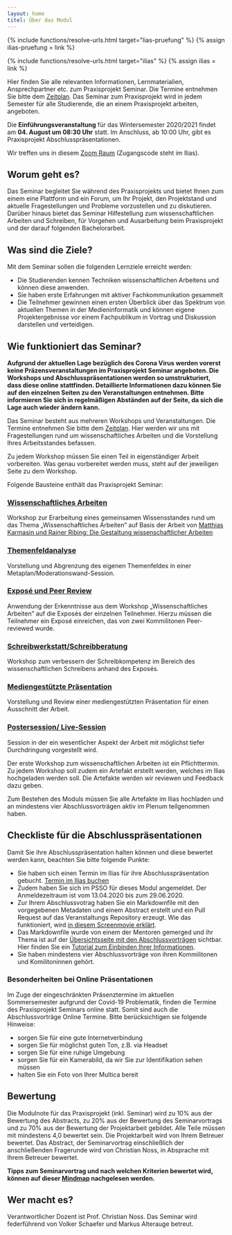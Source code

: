 ```yaml
---
layout: home
titel: Über das Modul
---
```


{% include functions/resolve-urls.html target="lias-pruefung" %}
{% assign ilias-pruefung = link %}

{% include functions/resolve-urls.html target="ilias" %}
{% assign ilias = link %}

Hier finden Sie alle relevanten Informationen, Lernmaterialien, Ansprechpartner etc. zum Praxisprojekt Seminar. Die Termine entnehmen Sie bitte dem [Zeitplan](timetable). Das Seminar zum Praxisprojekt wird in jedem Semester für alle Studierende, die an einem Praxisprojekt arbeiten, angeboten.

Die **Einführungsveranstaltung** für das Wintersemester 2020/2021 findet am **04. August um 08:30 Uhr** statt. Im Anschluss, ab 10:00 Uhr, gibt es Praxisprojekt Abschlusspräsentationen.

Wir treffen uns in diesem [Zoom Raum](https://us02web.zoom.us/j/89896269940) (Zugangscode steht im Ilias).


<!-- Am **28.01.2020** findet in **Raum 3.216** die erste Veranstaltung statt, welche für das kommende Semester relevant ist.
An diesem Tag gibt es ab 13:00 Uhr eine Kontaktbörse für alle, die noch auf der Suche nach einem Thema für das Praxisprojekt sind. Weitere Infos gibt es auf der [Medieninfomatik Website](https://www.medieninformatik.th-koeln.de/events/2020-01-28-kontaktboerse/). -->

<!-- Im Anschluss, um **ca. 15:30 Uhr**, findet die **Einführungsveranstaltung für das Praxisprojektseminar** des nächsten Semesters statt. -->

## Worum geht es?

Das Seminar begleitet Sie während des Praxisprojekts und bietet Ihnen zum einem eine Plattform und ein Forum, um Ihr Projekt, den Projektstand und aktuelle Fragestellungen und Probleme vorzustellen und zu diskutieren. Darüber hinaus bietet das Seminar Hilfestellung zum wissenschaftlichen Arbeiten und Schreiben, für Vorgehen und Ausarbeitung beim Praxisprojekt und der darauf folgenden Bachelorarbeit.

## Was sind die Ziele?

Mit dem Seminar sollen die folgenden Lernziele erreicht werden:

- Die Studierenden kennen Techniken wissenschaftlichen Arbeitens und können diese anwenden.
- Sie haben erste Erfahrungen mit aktiver Fachkommunikation gesammelt
- Die Teilnehmer gewinnen einen ersten Überblick über das Spektrum von aktuellen Themen in der Medieninformatik und können eigene Projektergebnisse vor einem Fachpublikum in Vortrag und Diskussion darstellen und verteidigen.

## Wie funktioniert das Seminar?
**Aufgrund der aktuellen Lage bezüglich des Corona Virus werden vorerst keine Präzensveranstaltungen im Praxisprojekt Seminar angeboten. Die Workshops und Abschlusspräsentationen werden so umstrukturiert, dass diese online stattfinden. Detaillierte Informationen dazu können Sie auf den einzelnen Seiten zu den Veranstaltungen entnehmen. Bitte informieren Sie sich in regelmäßigen Abständen auf der Seite, da sich die Lage auch wieder ändern kann.**

Das Seminar besteht aus mehreren Workshops und Veranstaltungen. Die Termine entnehmen Sie bitte dem [Zeitplan](timetable). Hier werden wir uns mit Fragestellungen rund um wissenschaftliches Arbeiten und die Vorstellung Ihres Arbeitsstandes befassen. 

Zu jedem Workshop müssen Sie einen Teil in eigenständiger Arbeit vorbereiten. Was genau vorbereitet werden muss, steht auf der jeweiligen Seite zu dem Workshop.


Folgende Bausteine enthält das Praxisprojekt Seminar:

### [Wissenschaftliches Arbeiten](lehrveranstaltungen/wissenschaftliches-arbeiten/)
Workshop zur Erarbeitung eines gemeinsamen Wissensstandes rund um das Thema „Wissenschaftliches Arbeiten” auf Basis der Arbeit von [Matthias Karmasin und Rainer Ribing: Die Gestaltung wissenschaftlicher Arbeiten](http://www.digibib.net/permalink/832/FHBK-x/HBZ:HT020256732)

### [Themenfeldanalyse](lehrveranstaltungen/themenfeldanalyse/)
Vorstellung und Abgrenzung des eigenen Themenfeldes in einer Metaplan/Moderationswand-Session. 

### [Exposé und Peer Review](lehrveranstaltungen/peer-reviewed-expose/)
Anwendung der Erkenntnisse aus dem Workshop „Wissenschaftliches Arbeiten” auf die Exposés der einzelnen Teilnehmer. Hierzu müssen die Teilnehmer ein Exposé einreichen, das von zwei Kommilitonen Peer-reviewed wurde. 

### [Schreibwerkstatt/Schreibberatung](lehrveranstaltungen/schreibwerkstatt/)
Workshop zum verbessern der Schreibkompetenz im Bereich des wissenschaftlichen Schreibens anhand des Exposés.

### [Mediengestützte Präsentation](lehrveranstaltungen/mediengestuetzte-prasentation/)
Vorstellung und Review einer mediengestützten Präsentation für einen Ausschnitt der Arbeit. 

### [Postersession/ Live-Session](lehrveranstaltungen/live-session-postersession/)
Session in der ein wesentlicher Aspekt der Arbeit mit möglichst tiefer Durchdringung vorgestellt wird.

Der erste Workshop zum wissenschaftlichen Arbeiten ist ein Pflichttermin. Zu jedem Workshop soll zudem ein Artefakt erstellt werden, welches im Ilias hochgeladen werden soll. Die Artefakte werden wir reviewen und Feedback dazu geben.  

Zum Bestehen des Moduls müssen Sie alle Artefakte im Ilias hochladen und an mindestens vier Abschlussvorträgen aktiv im Plenum teilgenommen haben.

## Checkliste für die Abschlusspräsentationen
Damit Sie ihre Abschlusspräsentation halten können und diese bewertet werden kann, beachten Sie bitte folgende Punkte:
* Sie haben sich einen Termin im Ilias für ihre Abschlusspräsentation gebucht. [Termin im Ilias buchen](https://ilias.th-koeln.de/ilias.php?ref_id=1304831&cmd=view&cmdClass=ilrepositorygui&cmdNode=w4&baseClass=ilrepositorygui)
* Zudem haben Sie sich im PSSO für dieses Modul angemeldet. Der Anmeldezeitraum ist vom 13.04.2020 bis zum 29.06.2020.
* Zur Ihrem Abschlussvotrag haben Sie ein Markdownfile mit den vorgegebenen Metadaten und einem Abstract erstellt und ein Pull Request auf das Veranstaltungs Repository erzeugt. Wie das funktioniert, wird [in diesem Screenmovie erklärt](https://th-koeln.sciebo.de/s/eXWPKs32ZCEKr1h).
* Das Markdownfile wurde von einem der Mentoren gemerged und ihr Thema ist auf der [Übersichtsseite mit den Abschlussvorträgen](/mi-bachelor-praxisprojektseminar/abschlussvortraege/) sichtbar. Hier finden Sie ein [Tutorial zum Einbinden Ihrer Informationen](/mi-bachelor-praxisprojektseminar/abschlussvortraege/#tutorial).
* Sie haben mindestens vier Abschlussvorträge von ihren Kommilitonen und Komilitoninnen gehört.

### Besonderheiten bei Online Präsentationen
Im Zuge der eingeschränkten Präsenztermine im aktuellen Sommersemester aufgrund der Covid-19 Problematik, finden die Termine des Praxisprojekt Seminars online statt. Somit sind auch die Abschlussvorträge Online Termine. Bitte berücksichtigen sie folgende Hinweise:
- sorgen Sie für eine gute Internetverbindung
- sorgen Sie für möglichst guten Ton, z.B. via Headset
- sorgen Sie für eine ruhige Umgebung
- sorgen Sie für ein Kamerabild, da wir Sie zur Identifikation sehen müssen
- halten Sie ein Foto von Ihrer Multica bereit

## Bewertung
Die Modulnote für das Praxisprojekt (inkl. Seminar) wird zu 10% aus der Bewertung des Abstracts, zu 20% aus der Bewertung des Seminarvortrags und zu 70% aus der Bewertung der Projektarbeit gebildet. Alle Teile müssen mit mindestens 4,0 bewertet sein. Die Projektarbeit wird von Ihrem Betreuer bewertet. Das Abstract, der Seminarvortrag einschließlich der anschließenden Fragerunde wird von Christian Noss, in Absprache mit Ihrem Betreuer bewertet.

**Tipps zum Seminarvortrag und nach welchen Kriterien bewertet wird, können auf dieser [Mindmap](https://www.mindmeister.com/de/687253542?t=KF0iiQdLn3) nachgelesen werden.**



<!-- ## Übergangsreglung
Mit dem Sommersemester 2019 wurden ein paar neue Spielregeln eingeführt, es gibt aber Teilnehmer, die schon im letzten Semester das Seminar besucht haben. Hier gibt es einige Übergangsreglungen. Schauen Sie dazu bitte in des FAQs nach, verwenden das Forum im {{ilias}} oder sprechen Sie uns dazu im Seminar. Bitte schreiben Sie **keine** E-Mails. -->

## Wer macht es?

Verantwortlicher Dozent ist Prof. Christian Noss. Das Seminar wird federführend von Volker Schaefer und Markus Alterauge betreut.
